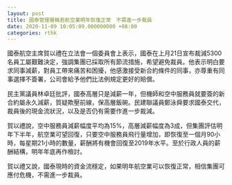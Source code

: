 ```yaml
---
layout: post
title: 國泰管理層稱若航空業明年恢復正常　不需進一步裁員
date: 2020-11-09 10:05:09.000000000 +08:00
categories: rthk
---
```


國泰航空主席賀以禮在立法會一個委員會上表示，國泰在上月21日宣布裁減5300名員工屬艱難決定，強調集團已採取所有節流措施，希望避免裁員。他表示明白要求同事減薪，對員工帶來痛苦和困擾，他感激接受新合約條件的同事，亦尊重有同事選擇不簽署，公司會給予他們比法例規定更好的賠償。

民主黨議員林卓廷批評，國泰高層只是減薪一年，但機師和空中服務員就要簽的新合約屬永久減薪，質疑欺壓前線，保高層飯碗。民建聯議員鄭泳舜要求國泰交代，裁員後的現金流狀況，以及是否仍有需要作進一步裁減。

賀以禮說，空中服務員減薪幅度平均為15%，高層減薪幅度為3成，但集團評估明年下半年，航空業可望回復，只要空中服務員飛行量增加，即恢復至一個月90小時，每星期21小時的數量，薪酬將有機會回復至2019年水平。至於行政人員的薪酬結構，明年年底再作檢討。

賀以禮又說，國泰現時的資金流穩定，如果明年航空業可以恢復正常，相信集團可應付危機，不需進一步裁員。
